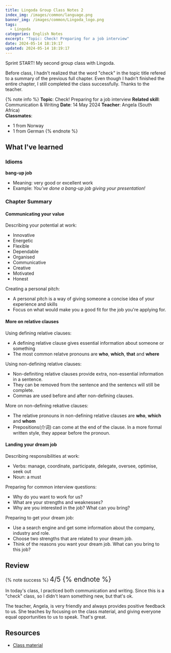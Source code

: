 ```yaml
---
title: Lingoda Group Class Notes 2
index_img: /images/common/language.png
banner_img: /images/common/Lingoda_logo.png
tags:
  - Lingoda
categories: English Notes
excerpt: "Topic: Check! Preparing for a job interview"
date: 2024-05-14 18:19:17
updated: 2024-05-14 18:19:17
---
```


Sprint START! My second group class with Lingoda.
<!-- more -->

Before class, I hadn't realized that the word "check" in the topic title refered to a summary of the previous full chapter. Even though I hadn't finished the entire chapter, I still completed the class successfully. Thanks to the teacher.

{% note info %}
**Topic**: Check! Preparing for a job interview
**Related skill**: Communication & Writing
**Date**: 14 May 2024
**Teacher**: Angela (South Africa)    
**Classmates**:  
   - 1 from Norway
   - 1 from German
{% endnote %}

## What I've learned

### Idioms

**bang-up job**
- Meaning: very good or excellent work
- Example: *You've done a bang-up job giving your presentation!*

### Chapter Summary

#### Communicating your value

Describing your potential at work:
- Innovative
- Energetic
- Flexible
- Dependable
- Organised
- Communicative
- Creative
- Motivated
- Honest

Creating a personal pitch:
- A personal pitch is a way of giving someone a concise idea of your experience and skills
- Focus on what would make you a good fit for the job you're applying for.

#### More on relative clauses

Using defining relative clauses:
- A defining relative clause gives essential information about someone or something
- The most common relatve pronouns are **who**, **which**, **that** and **where**

Using non-defining relative clauses:
- Non-definiting relative clauses provide extra, non-essential information in a sentence.
- They can be removed from the sentence and the sentencs will still be complete.
- Commas are used before and after non-defining clauses.

More on non-defining rekative clauses:
- The relative pronouns in non-defining relative clauses are **who**, **which** and **whom**
- Prepositions(介词) can come at the end of the clause. In a more formal written style, they appear before the pronoun.

#### Landing your dream job

Describing responsibilities at work:
- Verbs: manage, coordinate, participate, delegate, oversee, optimise, seek out
- Noun: a must

Preparing for common interview questions:
- Why do you want to work for us?
- What are your strengths and weaknesses?
- Why are you interested in the job? What can you bring?

Preparing to get your dream job:
- Use a search engine and get some information about the company, industry and role.
- Choose two strengths that are related to your dream job.
- Think of the reasons you want your dream job. What can you bring to this job?

## Review

{% note success %}
<span style="font-size:1.5em;">
4/5
<span>
{% endnote %}

In today's class, I practiced both communication and writing. Since this is a "check" class, so I didn't learn something new, but that's ok. 

The teacher, Angela, is very friendly and always provides positive feedback to us. She teaches by focusing on the class material, and giving everyone equal opportunities to us to speak. That's great.

## Resources
- [Class material](https://learn.lingoda.com/english/learning-materials/6639c17474443/download)
